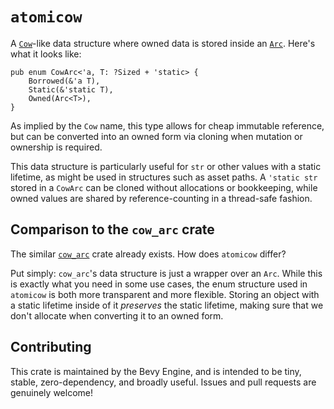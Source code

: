 <div class="rustdoc-hidden">

# `atomicow`

</div>

A [`Cow`](https://doc.rust-lang.org/std/borrow/enum.Cow.html)-like data structure where owned data is stored inside an [`Arc`](https://doc.rust-lang.org/std/sync/struct.Arc.html).
Here's what it looks like:

```rust, ignore
pub enum CowArc<'a, T: ?Sized + 'static> {
    Borrowed(&'a T),
    Static(&'static T),
    Owned(Arc<T>),
}
```

As implied by the `Cow` name, this type allows for cheap immutable reference, but can be converted into an owned form via cloning when mutation or ownership is required.

This data structure is particularly useful for `str` or other values with a static lifetime,
as might be used in structures such as asset paths.
A `'static str` stored in a `CowArc` can be cloned without allocations or bookkeeping,
while owned values are shared by reference-counting in a thread-safe fashion.

## Comparison to the `cow_arc` crate

The similar [`cow_arc`](https://docs.rs/cow_arc/latest/cow_arc/) crate already exists.
How does `atomicow` differ?

Put simply: `cow_arc`'s data structure is just a wrapper over an `Arc`.
While this is exactly what you need in some use cases,
the enum structure used in `atomicow` is both more transparent and more flexible.
Storing an object with a static lifetime inside of it *preserves* the static lifetime,
making sure that we don't allocate when converting it to an owned form.

## Contributing

This crate is maintained by the Bevy Engine, and is intended to be tiny, stable, zero-dependency, and broadly useful.
Issues and pull requests are genuinely welcome!
